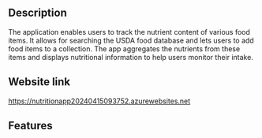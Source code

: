 ## Description
The application enables users to track the nutrient content of various food items. It allows for searching the USDA food database and lets users to add food items to a collection. The app aggregates the nutrients from these items and displays nutritional information to help users monitor their intake.
## Website link
https://nutritionapp20240415093752.azurewebsites.net
## Features
